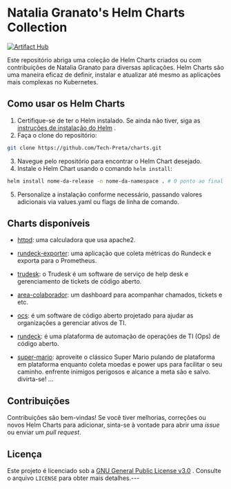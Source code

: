 # Natalia Granato's Helm Charts Collection

[![Artifact Hub](https://img.shields.io/endpoint?url=https://artifacthub.io/badge/repository/techpreta)](https://artifacthub.io/packages/search?repo=techpreta)

Este repositório abriga uma coleção de Helm Charts criados ou com contribuições de Natalia Granato para diversas aplicações. Helm Charts são uma maneira eficaz de definir, instalar e atualizar até mesmo as aplicações mais complexas no Kubernetes.

## Como usar os Helm Charts

1. Certifique-se de ter o Helm instalado. Se ainda não tiver, siga as [instruções de instalação do Helm](https://helm.sh/docs/intro/install/) .
2. Faça o clone do repositório:

```bash
git clone https://github.com/Tech-Preta/charts.git
```

3. Navegue pelo repositório para encontrar o Helm Chart desejado.
4. Instale o Helm Chart usando o comando `helm install`:

```bash
helm install nome-da-release -n nome-da-namespace . # O ponto ao final indica que você está no diretório do chart que será instalado
```

5. Personalize a instalação conforme necessário, passando valores adicionais via values.yaml ou flags de linha de comando.

## Charts disponíveis

- [httpd](https://github.com/Tech-Preta/charts/tree/main/charts/httpd): uma calculadora que usa apache2.

- [rundeck-exporter](https://github.com/Tech-Preta/charts/tree/main/charts/rundeck-exporter): uma aplicação que coleta métricas do Rundeck e exporta para o Prometheus.
- [trudesk](https://github.com/Tech-Preta/charts/tree/main/charts/trudesk): o Trudesk é um software de serviço de help desk e gerenciamento de tickets de código aberto.
- [area-colaborador](https://github.com/Tech-Preta/charts/tree/main/charts/areacolaborador): um dashboard para acompanhar chamados, tickets e etc.
- [ocs](https://github.com/Tech-Preta/charts/tree/main/charts/ocs): é um software de código aberto projetado para ajudar as organizações a gerenciar ativos de TI.
- [rundeck](https://github.com/Tech-Preta/charts/tree/main/charts/rundeck): é uma plataforma de automação de operações de TI (Ops) de código aberto.

- [super-mario](https://github.com/Tech-Preta/charts/tree/main/charts/super-mario): aproveite o clássico Super Mario pulando de plataforma em plataforma enquanto coleta moedas e power ups para facilitar o seu caminho. enfrente inimigos perigosos e alcance a meta são e salvo. divirta-se!
...

## Contribuições

Contribuições são bem-vindas! Se você tiver melhorias, correções ou novos Helm Charts para adicionar, sinta-se à vontade para abrir uma *issue* ou enviar um *pull request*.

## Licença

Este projeto é licenciado sob a [GNU General Public License v3.0](https://github.com/Tech-Preta/charts/blob/gh-pages/LICENSE) . Consulte o arquivo `LICENSE` para obter mais detalhes.---
